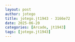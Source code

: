 ```yaml
---
layout: post
author: jotego
title: jotego.jt1943 - 3166e72
date: 2025-06-20
categories: [Arcade, jt1943]
tags: [jotego.jt1943]
---
```


